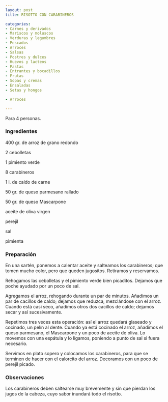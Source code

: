```yaml
---
layout: post
title: RISOTTO CON CARABINEROS

categories:
- Carnes y derivados
- Mariscos y moluscos
- Verduras y legumbres
- Pescados
- Arroces
- Salsas
- Postres y dulces
- Huevos y lacteos
- Pastas
- Entrantes y bocadillos
- Frutas
- Sopas y cremas
- Ensaladas
- Setas y hongos

- Arroces

---
```

Para 4 personas.

<h3>Ingredientes</h3>

400 gr. de arroz de grano redondo

2 cebolletas

1 pimiento verde

8 carabineros

1 l. de caldo de carne

50 gr. de queso parmesano rallado

50 gr. de queso Mascarpone

aceite de oliva virgen

perejil

sal

pimienta

<h3>Preparación</h3>

En una sartén, ponemos a calentar aceite y salteamos los carabineros; que tomen mucho color, pero que queden jugositos. Retiramos y reservamos.

Rehogamos las cebolletas y el pimiento verde bien picaditos. Dejamos que poche ayudado por un poco de sal.

Agregamos el arroz, rehogando durante un par de minutos. Añadimos un par de cacillos de caldo; dejamos que reduzca, mezclándose con el arroz. Cuando está casi seco, añadimos otros dos cacillos de caldo; dejamos secar y así sucesivamente.

Repetimos tres veces esta operación: así el arroz quedará glaseado y cocinado, un pelín al dente. Cuando ya está cocinado el arroz, añadimos el queso parmesano, el Mascarpone y un poco de aceite de oliva. Lo movemos con una espátula y lo ligamos, poniendo a punto de sal si fuera necesario.

Servimos en plato sopero y colocamos los carabineros, para que se terminen de hacer con el calorcito del arroz. Decoramos con un poco de perejil picado.

<h3>Observaciones</h3>

Los carabineros deben saltearse muy brevemente y sin que pierdan los jugos de la cabeza, cuyo sabor inundará todo el risotto.

